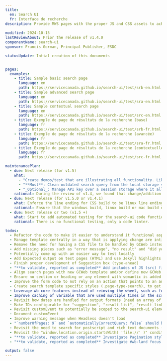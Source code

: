 ```yaml
---
title:
  en: Search UI
  fr: Interface de recherche
description: Provide MWS pages with the proper JS and CSS assets to achieve a working search page with the vendor's (Coveo) technology called Headless.
  
modified: 2024-10-15
lastReviewAbout: Prior the release of v1.4.0
componentName: search-ui
sponsor: Francis Gorman, Principal Publisher, ESDC 

statusUpdate: Intial creation of this documents


pages:
  examples:
    - title: Sample basic search page
      language: en
      path: https://servicecanada.github.io/search-ui/test/srb-en.html
    - title: Sample advanced search page
      language: en
      path: https://servicecanada.github.io/search-ui/test/sra-en.html
    - title: Sample contextual search page
      language: en
      path: https://servicecanada.github.io/search-ui/test/src-en.html
    - title: Exemple de page de résultats de la recherche (base)
      language: fr
      path: https://servicecanada.github.io/search-ui/test/srb-fr.html
    - title: Exemple de page de résultats de la recherche (avancée)
      language: fr
      path: https://servicecanada.github.io/search-ui/test/sra-fr.html
    - title: Exemple de page de résultats de la recherche (contextuelle)
      language: fr
      path: https://servicecanada.github.io/search-ui/test/src-fr.html

maintenancePlan:
  - due: Next release (for v1.5)
    what:
      - "Create demos/test that are illustrating all functionality. Like a demos that show all the possible configurable option."
      - "**Must**: Clean outdated search query from the local storage variable `__coveo.analytics.history`. At minimum an expiry date/time constraint must be applied."
      - "_Optional_: Manage API key over a session storage where it allow the tester to enter that key manually in a separate page"
    rational: During the review of v1.4, we found that change/addition was made to un-demoed feature.
  - due: Next release (for v1.5.0 or v1.4.1)
    what: Enforce the line ending for CSS build to be linux line ending, especially when generating the distribution files
    rational: Ensure that the windows build, linux build or mac build do produce the same binary file.
  - due: Next release or two (v1.5 +)
    what: Start to add automated testing for the search-ui code functional aspect. This could be unit testing or functiona testing with pupetteer.
    rational: There is no functional testing, only a code linter.

todos:
  - Refactor the code to make it easier to understand it functional aspect
  - Manage template centrally in a way that is applying change are intituitive and easierand make if easier to configure/update
  - Remove the need for having a CSS file to be handled by GCWeb instead!
  - Add missing pieces such as "error message", "no result" and "did you mean" into our reference implementation as an example
  - Potentially come up with an easier way to test locally
  - Add Expected output on test pages (HTML) and use Jekyll highlights
  - Finish proper development of Suggestion box (type-ahead)
  - "**to validate, reported as completed** Add includes of JS (src) files in a baked in Jekyll variables instead of hardcoded"
  - Align search pages with new GCWeb template and/or define new GCWeb templates
  - Ensure no section or heading or any element with semantic is added alone/empty on the page 
  - Improve the form code to not rely on an action that points to an anchor for a dynamically added element, which doesn't exist on the page prior to JS
  - Create search template specific styles (.page-type-search), to get rid of overusage of .h3 class for example
  - Leverage wb core features instead of reinving the wheel, such as for language of page and dates. For dates, native JS functions could be leveraged such as: toLocaleDateString
  - Improve caching of variable that are used multiple times in the script, such as: window.location, then window.location.pathname
  - Revisit how dates are handled for output formats (need an array of months?)
  - Make IDs configurable for "suggestion", "result-list", "result-link", "query-summary", "pager"
  - Revisit customEvent to potentially be scoped to the search-ui element instead of document
  - Document customEvent
  - Improve warning message when Headless doesn't load
  - "`numberOfPages: 9` and `automaticallyCorrectQuery: false` should be configurable through parameters"
  - Revisit the need to search for postscript and rich text documents (ps and rtf. Are they needed? What's the usecase?
  - Revisit the "window.location.origin.startsWith( 'file://' )" condition
  - "**to validate, reported as completed** Investigate Pagination styles when testing from GitHub"
  - "**to validate, reported as completed** Investigate #wb-land focus on Advanced search"

output: false
---
```

